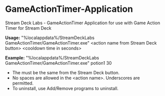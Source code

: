 # GameActionTimer-Application

Stream Deck Labs - GameActionTimer Application for use with Game Action Timer for Stream Deck

**Usage:**
"%localappdata%/StreamDeckLabs GameActionTimer/GameActionTimer.exe" \<action name from Stream Deck button\> \<cooldown time in seconds\>

**Example:**
"%localappdata%/StreamDeckLabs GameActionTimer/GameActionTimer.exe" potion1 30

- The <action name> must be the same <action name> from the Stream Deck button.
- No spaces are allowed in the \<action name\>. Underscores are permitted.
- To uninstall, use Add/Remove programs to uninstall.
